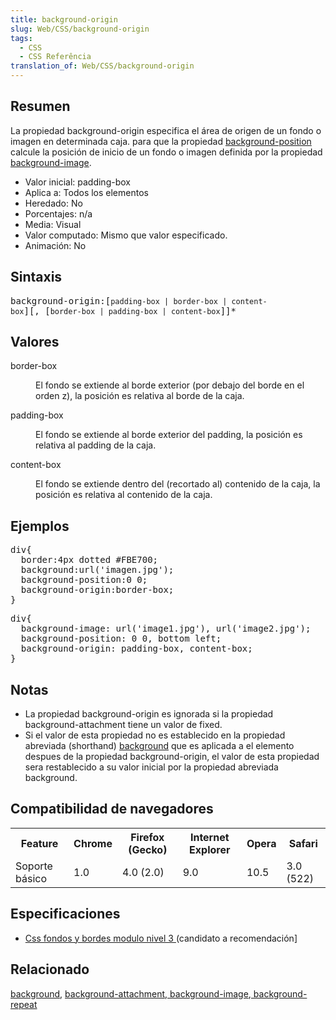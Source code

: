 ```yaml
---
title: background-origin
slug: Web/CSS/background-origin
tags:
  - CSS
  - CSS Referência
translation_of: Web/CSS/background-origin
---
```

<h2 id="Resumen">Resumen</h2>
<p>La propiedad background-origin especifica el área de origen de un fondo o imagen en determinada caja. para que la propiedad <a href="/es/CSS/background-position" title="background-position">background-position</a> calcule la posición de inicio de un fondo o imagen definida por la propiedad <a href="/es/CSS/background-image" title="background-image">background-image</a>.</p>
<ul>
 <li>Valor inicial: padding-box</li>
 <li>Aplica a: Todos los elementos</li>
 <li>Heredado: No</li>
 <li>Porcentajes: n/a</li>
 <li>Media: Visual</li>
 <li>Valor computado: Mismo que valor especificado.</li>
 <li>Animación: No</li>
</ul>
<h2 id="Sintaxis">Sintaxis</h2>
<pre class="eval">background-origin:[<code>padding-box | border-box | conten</code><code>t-box</code>][, [<code>border-box | padding-box | conten</code><code>t-box</code>]]*
</pre>
<h2 id="Valores">Valores</h2>
<dl>
 <dt>
  border-box</dt>
 <dd>
  <p>El fondo se extiende al borde exterior (por debajo del borde en el orden z), la posición es relativa al borde de la caja.</p>
 </dd>
 <dt>
  padding-box</dt>
 <dd>
  <p>El fondo se extiende al borde exterior del padding, la posición es relativa al padding de la caja.</p>
 </dd>
 <dt>
  content-box</dt>
 <dd>
  <p>El fondo se extiende dentro del (recortado al) contenido de la caja, la posición es relativa al contenido de la caja.</p>
 </dd>
</dl>
<h2 id="Ejemplos">Ejemplos</h2>
<pre>div{
  border:4px dotted #FBE700;
  background:url('imagen.jpg');
  background-position:0 0;
  background-origin:border-box;
}
</pre>
<pre>div{
  background-image: url('image1.jpg'), url('image2.jpg');
  background-position: 0 0, bottom left;
  background-origin: padding-box, content-box;
}
</pre>
<h2 id="Notas">Notas</h2>
<ul>
 <li>La propiedad background-origin es ignorada si la propiedad background-attachment tiene un valor de fixed.</li>
 <li>Si el valor de esta propiedad no es establecido en la propiedad abreviada (shorthand) <a href="/es/CSS/background" title="background">background</a> que es aplicada a el elemento despues de la propiedad background-origin, el valor de esta propiedad sera restablecido a su valor inicial por la propiedad abreviada background.</li>
</ul>
<h2 id="Compatibilidad_de_navegadores">Compatibilidad de navegadores</h2>
<div id="compat-desktop">
 <table class="">
  <tbody>
   <tr>
    <th>Feature</th>
    <th>Chrome</th>
    <th>Firefox (Gecko)</th>
    <th>Internet Explorer</th>
    <th>Opera</th>
    <th>Safari</th>
   </tr>
   <tr>
    <td>Soporte básico</td>
    <td>1.0</td>
    <td>4.0 (2.0)</td>
    <td>9.0</td>
    <td>10.5</td>
    <td>3.0 (522)</td>
   </tr>
  </tbody>
 </table>
</div>
<h2 id="Especificaciones">Especificaciones</h2>
<ul>
 <li><a class="external" href="http://dev.w3.org/csswg/css3-background/#the-background-origin">Css fondos y bordes modulo nivel 3 </a> (candidato a recomendación]</li>
</ul>
<h2 id="Relacionado">Relacionado</h2>
<p><a href="/es/CSS/background" title="es/CSS/background">background</a>, <a href="/es/CSS/background-attachment" title="es/CSS/background-attachment">background-attachment</a><a href="/es/CSS/background-image" title="es/CSS/background-image">, background-image</a>,<a href="/es/CSS/background-repeat" title="es/CSS/background-repeat"> background-repeat</a></p>

